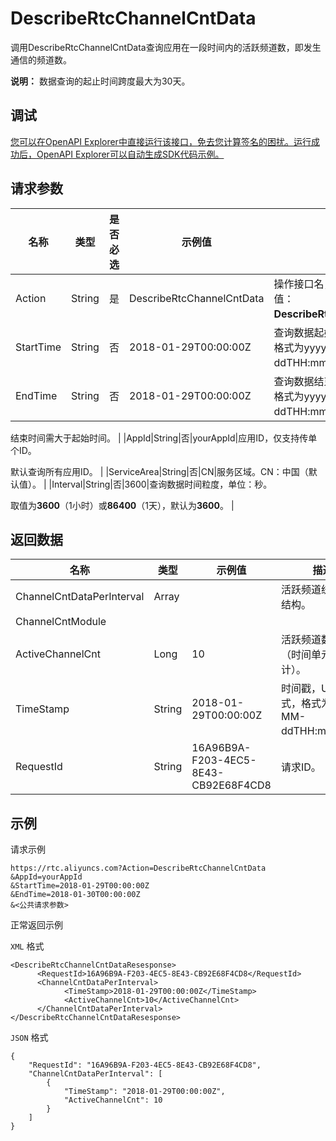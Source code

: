 # DescribeRtcChannelCntData

调用DescribeRtcChannelCntData查询应用在一段时间内的活跃频道数，即发生通信的频道数。

**说明：** 数据查询的起止时间跨度最大为30天。

## 调试

[您可以在OpenAPI Explorer中直接运行该接口，免去您计算签名的困扰。运行成功后，OpenAPI Explorer可以自动生成SDK代码示例。](https://api.aliyun.com/#product=rtc&api=DescribeRtcChannelCntData&type=RPC&version=2018-01-11)

## 请求参数

|名称|类型|是否必选|示例值|描述|
|--|--|----|---|--|
|Action|String|是|DescribeRtcChannelCntData|操作接口名，系统规定参数，取值：**DescribeRtcChannelCntData**。 |
|StartTime|String|否|2018-01-29T00:00:00Z|查询数据起始时间，UTC格式，格式为yyyy-MM-ddTHH:mm:ssZ。 |
|EndTime|String|否|2018-01-29T00:00:00Z|查询数据结束时间，UTC格式，格式为yyyy-MM-ddTHH:mm:ssZ。

 结束时间需大于起始时间。 |
|AppId|String|否|yourAppId|应用ID，仅支持传单个ID。

 默认查询所有应用ID。 |
|ServiceArea|String|否|CN|服务区域。CN：中国（默认值）。 |
|Interval|String|否|3600|查询数据时间粒度，单位：秒。

 取值为**3600**（1小时）或**86400**（1天），默认为**3600**。 |

## 返回数据

|名称|类型|示例值|描述|
|--|--|---|--|
|ChannelCntDataPerInterval|Array| |活跃频道统计数据结构。 |
|ChannelCntModule| | | |
|ActiveChannelCnt|Long|10|活跃频道数量统计（时间单元累计）。 |
|TimeStamp|String|2018-01-29T00:00:00Z|时间戳，UTC格式，格式为yyyy-MM-ddTHH:mm:ssZ。 |
|RequestId|String|16A96B9A-F203-4EC5-8E43-CB92E68F4CD8|请求ID。 |

## 示例

请求示例

```
https://rtc.aliyuncs.com?Action=DescribeRtcChannelCntData
&AppId=yourAppId
&StartTime=2018-01-29T00:00:00Z
&EndTime=2018-01-30T00:00:00Z
&<公共请求参数>
```

正常返回示例

`XML` 格式

```
<DescribeRtcChannelCntDataResesponse>
	  <RequestId>16A96B9A-F203-4EC5-8E43-CB92E68F4CD8</RequestId>
	  <ChannelCntDataPerInterval>
		    <TimeStamp>2018-01-29T00:00:00Z</TimeStamp>
		    <ActiveChannelCnt>10</ActiveChannelCnt>
	  </ChannelCntDataPerInterval>
</DescribeRtcChannelCntDataResesponse>
```

`JSON` 格式

```
{
    "RequestId": "16A96B9A-F203-4EC5-8E43-CB92E68F4CD8",
    "ChannelCntDataPerInterval": [
        {
            "TimeStamp": "2018-01-29T00:00:00Z",
            "ActiveChannelCnt": 10
        }
    ]
}
```

